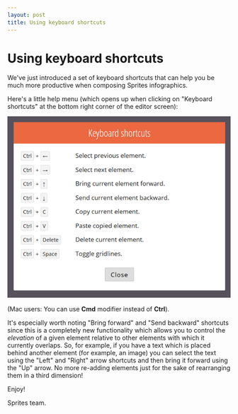 ```yaml
---
layout: post
title: Using keyboard shortcuts
---
```


# Using keyboard shortcuts

We've just introduced a set of keyboard shortcuts that can help you be much more productive when composing Sprites infographics. 

Here's a little help menu (which opens up when clicking on "Keyboard shortcuts" at the bottom right corner of the editor screen):

![Keyboard shortcuts](/assets/img/posts/shortcut-dialog.png "Keyboard shortcuts")

(Mac users: You can use **Cmd** modifier instead of **Ctrl**).

It's especially worth noting "Bring forward" and "Send backward" shortcuts since this is a completely new functionality which allows you to control the *elevation* of a given element relative to other elements with which it currently overlaps. So, for example, if you have a text which is placed behind another element (for example, an image) you can select the text using the "Left" and "Right" arrow shortcuts and then bring it forward using the "Up" arrow. No more re-adding elements just for the sake of rearranging them in a third dimension!

Enjoy!

Sprites team.
